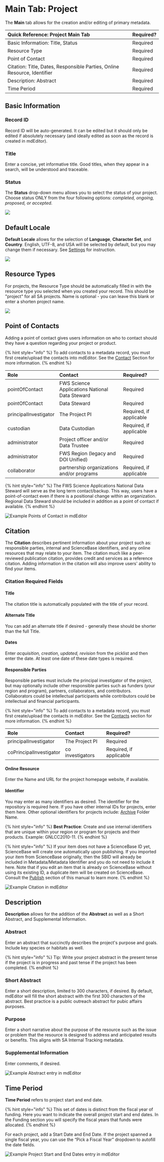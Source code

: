# Main Tab: Project

The **Main** tab allows for the creation and/or editing of primary metadata.

| Quick Reference: Project Main Tab | Required? |
| :--- | :--- |
| Basic Information: Title, Status | Required |
| Resource Type | Required |
| Point of Contact | Required |
| Citation: Title, Dates, Responsible Parties, Online Resource, Identifier | Required |
| Description: Abstract | Required |
| Time Period | Required |

## Basic Information

### Record ID

Record ID will be auto-generated. It can be edited but it should only be edited if absolutely necessary \(and ideally edited as soon as the record is created in mdEditor\).

### Title

Enter a concise, yet informative title. Good titles, when they appear in a search, will be understood and traceable.

### Status

The **Status** drop-down menu allows you to select the status of your project. Choose status ONLY from the four following options: _completed, ongoing, proposed, or accepted._

![](../.gitbook/assets/main_screenshot_updated.png)

## Default Locale

**Default Locale** allows for the selection of **Language**, **Character Set**, and **Country**. English, UTF-8, and USA will be selected by default, but you may change them if necessary.  See [Settings](../settings.md) for instruction. 

![](../.gitbook/assets/default_locale.png)

## Resource Types

For projects, the Resource Type should be automatically filled in with the resource type you selected when you created your record. This should be "project" for all SA projects. Name is optional - you can leave this blank or enter a shorten project name.

![](../.gitbook/assets/resource_types.png)

## Point of Contacts

Adding a point of contact gives users information on who to contact should they have a question regarding your project or product.

{% hint style="info" %}
To add contacts to a metadata record, you must first create/upload the contacts into mdEditor. See the [Contact](https://github.com/tpatterson1996/lcc-metadata-manual/tree/287090b07635d0e76a714278ce1f6c4aac3594cc/product-entry-guidance/contact-entry-guidance.md) Section for more information.
{% endhint %}

| Role | Contact | Required? |
| :--- | :--- | :--- |
| pointOfContact | FWS Science Applications National Data Steward | Required |
| pointOfContact | Data Steward | Required |
| principalInvestigator | The Project PI | Required, if applicable |
| custodian | Data Custodian | Required, if applicable |
| administrator | Project officer and/or Data Trustee | Required |
| administrator | FWS Region \(legacy and DOI Unified\) | Required |
| collaborator | partnership organizations and/or programs | Required, if applicable |

{% hint style="info" %}
The FWS Science Applications National Data Steward will serve as the long term contact/backup. This way, users have a point-of-contact even if there is a positional change within an organization. Regional Data Steward should be included in addition as a point of contact if available.
{% endhint %}

![Example Points of Contact in mdEditor](../.gitbook/assets/image%20%2843%29.png)

## Citation

The **Citation** describes pertinent information about your project such as: responsible parties, internal and ScienceBase identifiers, and any online resources that may relate to your item. The citation much like a peer-reviewed publication citation, provides credit and services as a reference citation. Adding information in the citation will also improve users' ability to find your items.

### Citation Required Fields

#### Title

The citation title is automatically populated with the title of your record.

#### Alternate Title

You can add an alternate title if desired - generally these should be shorter than the full Title.

#### Dates

Enter _acquisition, creation, updated, revision_ from the picklist and then enter the date.  At least one date of these date types is required.

#### Responsible Parties

Responsible parties must include the principal investigator of the project, but may optionally include other responsible parties such as funders \(your region and program\), partners, collaborators, and contributors. Collaborators could be intellectual participants while contributors could be intellectual and financial participants.

{% hint style="info" %}
To add contacts to a metadata record, you must first create/upload the contacts in mdEditor. See the [Contacts](../contacts/) section for more information.
{% endhint %}

| Role | Contact | Required? |
| :--- | :--- | :--- |
| principalInvestigator | The Project PI | Required |
| coPrincipalInvestigator | co investigators | Required, if applicable |

#### Online Resource

Enter the Name and URL for the project homepage website, if available.

#### Identifier

You may enter as many identifiers as desired. The identifier for the repository is required here. If you have other internal IDs for projects, enter them here. Other optional identifiers for projects include: [Archive](../archiving.md) Folder Name. 

{% hint style="info" %}
**Best Practice**: Create and use internal identifiers that are unique within your region or program for projects and their products. Example: GNLCC2010-11.
{% endhint %}

{% hint style="info" %}
If your item does not have a ScienceBase ID yet, ScienceBase will create one automatically upon publishing. If you imported your item from ScienceBase originally, then the SBID will already be included in Metadata/Metadata Identifier and you do not need to include it here. Note that if you edit an item that is already on ScienceBase without using its existing ID, a duplicate item will be created on ScienceBase. Consult the [Publish](../publish/) section of this manual to learn more.
{% endhint %}

![Example Citation in mdEditor](../.gitbook/assets/image%20%2834%29.png)

## Description

**Description** allows for the addition of the **Abstract** as well as a Short Abstract, and Supplemental Information.

### Abstract

Enter an abstract that succinctly describes the project's purpose and goals. Include key species or habitats as well.

{% hint style="info" %}
Tip: Write your project abstract in the present tense if the project is in progress and past tense if the project has been completed.
{% endhint %}

### Short Abstract

Enter a short description, limited to 300 characters, if desired. By default, mdEditor will fill the short abstract with the first 300 characters of the abstract.  Best practice is a public outreach abstract for pubic affairs purposes.

### Purpose

Enter a short narrative about the purpose of the resource such as the issue or problem that the resource is designed to address and anticipated results or benefits.  This aligns with SA Internal Tracking metadata.

### Supplemental Information

Enter comments, if desired.

![Example Abstract entry in mdEditor](../.gitbook/assets/description_lcc.png)

## Time Period

**Time Period** refers to project start and end date.

{% hint style="info" %}
This set of dates is distinct from the fiscal year of funding. Here you want to indicate the overall project start and end dates. In the Funding section you will specify the fiscal years that funds were allocated.
{% endhint %}

For each project, add a Start Date and End Date. If the project spanned a single fiscal year, you can use the “Pick a Fiscal Year” dropdown to autofill the date fields.

![Example Project Start and End Dates entry in mdEditor](../.gitbook/assets/main-time-period.PNG)

